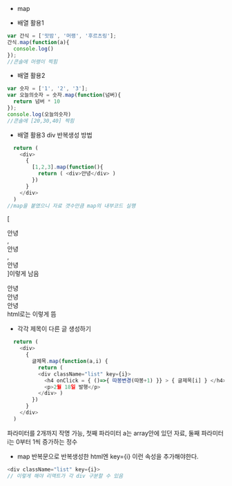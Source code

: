 * map

- 배열 활용1
```javascript
var 간식 = ['맛밤', '머랭', '후르츠링'];
간식.map(function(a){
  console.log()
});
//콘솔에 머랭이 찍힘
```
- 배열 활용2
```javascript
var 숫자 = ['1', '2', '3'];
var 오늘의숫자 = 숫자.map(function(넘버){
  return 넘버 * 10
});
console.log(오늘의숫자)
//콘솔에 [20,30,40] 찍힘
```

- 배열 활용3
div 반복생성 방법
```javascript
  return (
    <div>
      { 
        [1,2,3].map(function(){
          return ( <div>안녕</div> )
        }) 
      }
    </div>
  )
//map을 붙였으니 자료 갯수만큼 map의 내부코드 실행
```
[ <div>안녕</div>, <div>안녕</div>, <div>안녕</div> ]이렇게 남음
<div>안녕</div>
<div>안녕</div>
<div>안녕</div> html로는 이렇게 뜸

- 각각 제목이 다른 글 생성하기
```javascript
  return (
    <div>
      { 
        글제목.map(function(a,i) {
          return (
          <div className="list" key={i}>
            <h4 onClick = { ()=>{ 따봉변경(따봉+1) }} > { 글제목[i] } </h4>
            <p>2월 18일 발행</p>
          </div> )
        }) 
      }
    </div>
  )
```
파라미터를 2개까지 작명 가능, 첫째 파라미터 a는 array안에 있던 자료, 둘째 파라미터 i는 0부터 1씩 증가하는 정수

- map 반복문으로 반복생성한 html엔 key={i} 이런 속성을 추가해야한다.
```javascript
<div className="list" key={i}> 
// 이렇게 해야 리액트가 각 div 구분할 수 있음
```